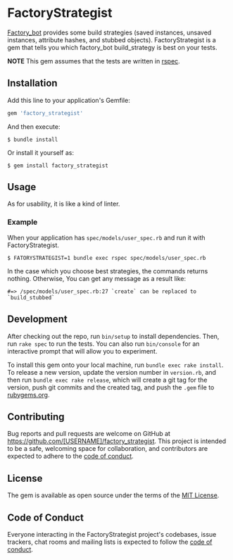 # FactoryStrategist

[Factory_bot](https://github.com/thoughtbot/factory_bot) provides some build strategies (saved instances, unsaved instances, attribute hashes, and stubbed objects). FactoryStrategist is a gem that tells you which factory_bot build_strategy is best on your tests.

**NOTE**
This gem assumes that the tests are written in [rspec](https://github.com/rspec/rspec).

## Installation

Add this line to your application's Gemfile:

```ruby
gem 'factory_strategist'
```

And then execute:

    $ bundle install

Or install it yourself as:

    $ gem install factory_strategist

## Usage

As for usability, it is like a kind of linter.

### Example

When your application has `spec/models/user_spec.rb` and run it with FactoryStrategist.
```shell
$ FATORYSTRATEGIST=1 bundle exec rspec spec/models/user_spec.rb
```
In the case which you choose best strategies, the commands returns nothing.
Otherwise, You can get any message as a result like:
```
#=> /spec/models/user_spec.rb:27 `create` can be replaced to `build_stubbed`
```

## Development

After checking out the repo, run `bin/setup` to install dependencies. Then, run `rake spec` to run the tests. You can also run `bin/console` for an interactive prompt that will allow you to experiment.

To install this gem onto your local machine, run `bundle exec rake install`. To release a new version, update the version number in `version.rb`, and then run `bundle exec rake release`, which will create a git tag for the version, push git commits and the created tag, and push the `.gem` file to [rubygems.org](https://rubygems.org).

## Contributing

Bug reports and pull requests are welcome on GitHub at https://github.com/[USERNAME]/factory_strategist. This project is intended to be a safe, welcoming space for collaboration, and contributors are expected to adhere to the [code of conduct](https://github.com/[USERNAME]/factory_strategist/blob/main/CODE_OF_CONDUCT.md).

## License

The gem is available as open source under the terms of the [MIT License](https://opensource.org/licenses/MIT).

## Code of Conduct

Everyone interacting in the FactoryStrategist project's codebases, issue trackers, chat rooms and mailing lists is expected to follow the [code of conduct](https://github.com/[USERNAME]/factory_strategist/blob/main/CODE_OF_CONDUCT.md).
